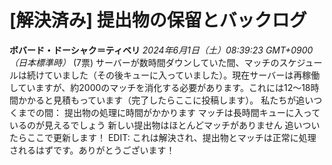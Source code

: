 # [解決済み] 提出物の保留とバックログ
**ボバード・ドーシャク＝ティベリ** *2024年6月1日（土）08:39:23 GMT+0900（日本標準時）* (7票)
サーバーが数時間ダウンしていた間、マッチのスケジュールは続けていました（その後キューに入っていました）。現在サーバーは再稼働していますが、約2000のマッチを消化する必要があります。これには12～18時間かかると見積もっています（完了したらここに投稿します）。
私たちが追いつくまでの間：
提出物の処理に時間がかかります
マッチは長時間キューに入っているのが見えるでしょう
新しい提出物はほとんどマッチがありません
追いついたらここで更新します！
EDIT: これは解決され、提出物とマッチは正常に処理されるはずです。ありがとうございます！
